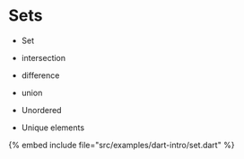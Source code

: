 # Sets

* Set
* intersection
* difference
* union

* Unordered
* Unique elements

{% embed include file="src/examples/dart-intro/set.dart" %}

